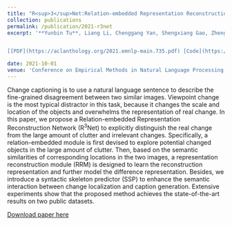 ```yaml
---
title: "R<sup>3</sup>Net:Relation-embedded Representation Reconstruction Network for Change Captioning "
collection: publications
permalink: /publication/2021-r3net
excerpt: '**Yunbin Tu**, Liang Li, Chenggang Yan, Shengxiang Gao, Zhengtao Yu.


[[PDF](https://aclanthology.org/2021.emnlp-main.735.pdf) [Code](https://github.com/tuyunbin/r3net) [Poster](/assets/emnlp21_poster.pdf) [Video](https://aclanthology.org/2021.emnlp-main.735.mp4)]'

date: 2021-10-01
venue: 'Conference on Empirical Methods in Natural Language Processing (EMNLP, Long), 9319–9329'
---
```


Change captioning is to use a natural language sentence to describe the fine-grained disagreement between two similar images. Viewpoint change is the most typical distractor in this task, because it changes the scale and location of the objects and overwhelms the representation of real change. In this paper, we propose a Relation-embedded Representation Reconstruction Network (R<sup>3</sup>Net) to explicitly distinguish the real change from the large amount of clutter and irrelevant changes. Specifically, a relation-embedded module is first devised to explore potential changed objects in the large amount of clutter. Then, based on the semantic similarities of corresponding locations in the two images, a representation reconstruction module (RRM) is designed to learn the reconstruction representation and further model the difference representation. Besides, we introduce a syntactic skeleton predictor (SSP) to enhance the semantic interaction between change localization and caption generation. Extensive experiments show that the proposed method achieves the state-of-the-art results on two public datasets.


[Download paper here](https://aclanthology.org/2021.emnlp-main.735.pdf)
